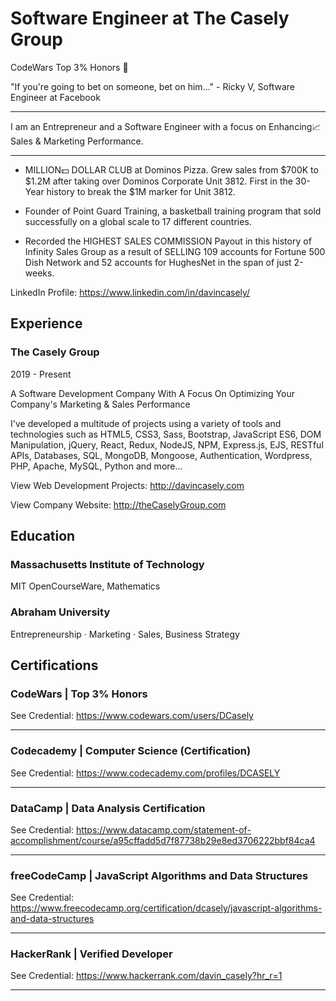 # Software Engineer at The Casely Group

CodeWars Top 3% Honors 💯

"If you're going to bet on someone, bet on him..." - Ricky V, Software Engineer at Facebook

--------------------------------------------

I am an Entrepreneur and a Software Engineer with a focus on Enhancing📈 Sales & Marketing Performance. 

--------------------------------------------

* MILLION💵 DOLLAR CLUB at Dominos Pizza. Grew sales from $700K to $1.2M after taking over Dominos Corporate Unit 3812. First in the 30-Year history to break the $1M marker for Unit 3812.

* Founder of Point Guard Training, a basketball training program that sold successfully on a global scale to 17 different countries.

* Recorded the HIGHEST SALES COMMISSION Payout in this history of Infinity Sales Group as a result of SELLING 109 accounts for Fortune 500 Dish Network and 52 accounts for HughesNet in the span of just 2-weeks.

LinkedIn Profile: https://www.linkedin.com/in/davincasely/

## Experience

### The Casely Group

2019 - Present

A Software Development Company With A Focus On Optimizing Your Company's Marketing & Sales Performance

I've developed a multitude of projects using a variety of tools and technologies such as HTML5, CSS3, Sass, Bootstrap, JavaScript ES6, DOM Manipulation, jQuery, React, Redux, NodeJS, NPM, Express.js, EJS, RESTful APIs, Databases, SQL, MongoDB, Mongoose, Authentication, Wordpress, PHP, Apache, MySQL, Python and more...

View Web Development Projects: http://davincasely.com

View Company Website: http://theCaselyGroup.com

## Education

### Massachusetts Institute of Technology

MIT OpenCourseWare, Mathematics  

### Abraham University

Entrepreneurship · Marketing · Sales, Business Strategy 

## Certifications

### CodeWars | Top 3% Honors

See Credential: https://www.codewars.com/users/DCasely

---

### Codecademy | Computer Science (Certification)

See Credential: https://www.codecademy.com/profiles/DCASELY

---

### DataCamp | Data Analysis Certification

See Credential: https://www.datacamp.com/statement-of-accomplishment/course/a95cffadd5d7f87738b29e8ed3706222bbf84ca4

---

### freeCodeCamp | JavaScript Algorithms and Data Structures

See Credential: https://www.freecodecamp.org/certification/dcasely/javascript-algorithms-and-data-structures

---

### HackerRank | Verified Developer

See Credential: https://www.hackerrank.com/davin_casely?hr_r=1

---
